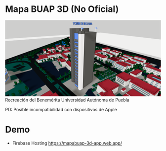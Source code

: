 # Mapa BUAP 3D (No Oficial)
![Buap Mapa Cover](public/coverMapa.PNG)
Recreación del Benemérita Universidad Autónoma de Puebla 

PD: Posible incompatibilidad con dispositivos de Apple

# Demo
- Firebase Hosting https://mapabuap-3d-app.web.app/
